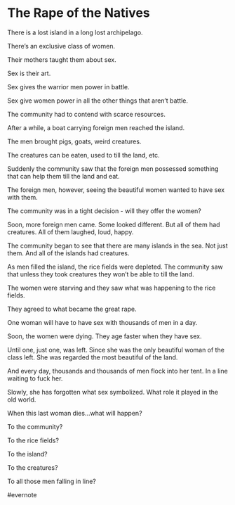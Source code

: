 # The Rape of the Natives

There is a lost island in a long lost archipelago.

There’s an exclusive class of women.

Their mothers taught them about sex.

Sex is their art.

Sex gives the warrior men power in battle.

Sex give women power in all the other things that aren’t battle.

The community had to contend with scarce resources.

After a while, a boat carrying foreign men reached the island.

The men brought pigs, goats, weird creatures.

The creatures can be eaten, used to till the land, etc.

Suddenly the community saw that the foreign men possessed something that can help them till the land and eat.

The foreign men, however, seeing the beautiful women wanted to have sex with them.

The community was in a tight decision - will they offer the women?

Soon, more foreign men came. Some looked different. But all of them had creatures. All of them laughed, loud, happy.

The community began to see that there are many islands in the sea. Not just them. And all of the islands had creatures.

As men filled the island, the rice fields were depleted. The community saw that unless they took creatures they won’t be able to till the land.

The women were starving and they saw what was happening to the rice fields.

They agreed to what became the great rape.

One woman will have to have sex with thousands of men in a day.

Soon, the women were dying. They age faster when they have sex.

Until one, just one, was left. Since she was the only beautiful woman of the class left. She was regarded the most beautiful of the land.

And every day, thousands and thousands of men flock into her tent. In a line waiting to fuck her.

Slowly, she has forgotten what sex symbolized. What role it played in the old world.

When this last woman dies…what will happen?

To the community?

To the rice fields?

To the island?

To the creatures?

To all those men falling in line?

\#evernote

